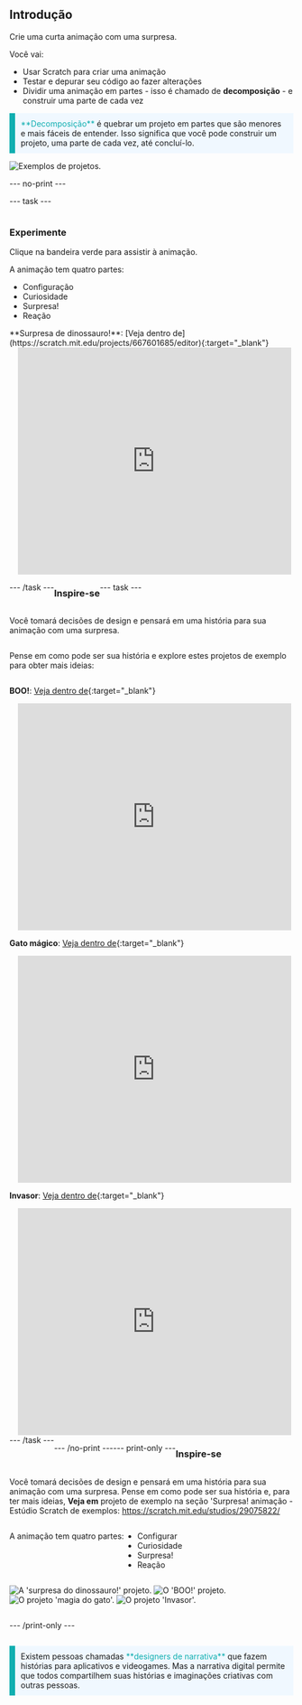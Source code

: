 ## Introdução

Crie uma curta animação com uma surpresa.

Você vai:

+ Usar Scratch para criar uma animação
+ Testar e depurar seu código ao fazer alterações
+ Dividir uma animação em partes - isso é chamado de **decomposição** - e construir uma parte de cada vez

<p style="border-left: solid; border-width:10px; border-color: #0faeb0; background-color: aliceblue; padding: 10px;">
  <span style="color: #0faeb0">**Decomposição**</span> é quebrar um projeto em partes que são menores e mais fáceis de entender. Isso significa que você pode construir um projeto, uma parte de cada vez, até concluí-lo. 
</p>

![Exemplos de projetos.](images/surprise-example.png)

--- no-print ---

--- task ---

<div style="display: flex; flex-wrap: wrap">
<div style="flex-basis: 200px; flex-grow: 1">  

### Experimente 

Clique na bandeira verde para assistir à animação.

A animação tem quatro partes:
+ Configuração
+ Curiosidade
+ Surpresa!
+ Reação

</div>
<div>
**Surpresa de dinossauro!**: [Veja dentro de](https://scratch.mit.edu/projects/667601685/editor){:target="_blank"}
<div class="scratch-preview" style="margin-left: 15px;">
  <iframe allowtransparency="true" width="485" height="402" src="https://scratch.mit.edu/projects/embed/667601685/?autostart=false" frameborder="0"></iframe>
</div>

</div>

--- /task ---

### Inspire-se

--- task ---

Você tomará decisões de design e pensará em uma história para sua animação com uma surpresa.

Pense em como pode ser sua história e explore estes projetos de exemplo para obter mais ideias:

**BOO!**: [Veja dentro de](https://scratch.mit.edu/projects/667602135/editor){:target="_blank"}
<div class="scratch-preview" style="margin-left: 15px;">
  <iframe allowtransparency="true" width="485" height="402" src="https://scratch.mit.edu/projects/embed/667602135/?autostart=false" frameborder="0"></iframe>
</div>

**Gato mágico**: [Veja dentro de](https://scratch.mit.edu/projects/667601884/editor){:target="_blank"}
<div class="scratch-preview" style="margin-left: 15px;">
  <iframe allowtransparency="true" width="485" height="402" src="https://scratch.mit.edu/projects/embed/667601884/?autostart=false" frameborder="0"></iframe>
</div>

**Invasor**: [Veja dentro de](https://scratch.mit.edu/projects/667587533/editor){:target="_blank"}
<div class="scratch-preview" style="margin-left: 15px;">
  <iframe allowtransparency="true" width="485" height="402" src="https://scratch.mit.edu/projects/embed/667587533/?autostart=false" frameborder="0"></iframe>
</div>
--- /task ---

--- /no-print ---

--- print-only ---

### Inspire-se

Você tomará decisões de design e pensará em uma história para sua animação com uma surpresa. Pense em como pode ser sua história e, para ter mais ideias, **Veja em** projeto de exemplo na seção 'Surpresa! animação - Estúdio Scratch de exemplos: https://scratch.mit.edu/studios/29075822/

A animação tem quatro partes:
+ Configurar
+ Curiosidade
+ Surpresa!
+ Reação

![A 'surpresa do dinossauro!' projeto.](images/dinosaur-surprise.png) ![O 'BOO!' projeto.](images/boo.png) ![O projeto 'magia do gato'.](images/cat-magic.png) ![O projeto 'Invasor'.](images/tresspass.png)

--- /print-only ---

<p style="border-left: solid; border-width:10px; border-color: #0faeb0; background-color: aliceblue; padding: 10px;">
Existem pessoas chamadas <span style="color: #0faeb0">**designers de narrativa**</span> que fazem histórias para aplicativos e videogames. Mas a narrativa digital permite que todos compartilhem suas histórias e imaginações criativas com outras pessoas.
</p>
 
